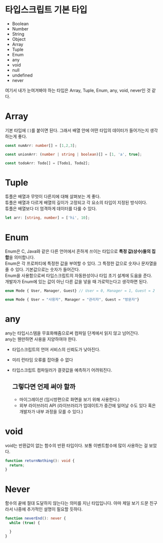 # 타입스크립트 기본 타입

- Boolean
- Number
- String
- Object
- Array
- Tuple
- Enum
- any
- void
- null
- undefined
- never

여기서 내가 눈여겨봐야 하는 타입은 Array, Tuple, Enum, any, void, never인 것 같다.

# Array
기본 타입에 `[]`를 붙이면 된다. 그래서 배열 안에 어떤 타입의 데이터가 들어가는지 생각하는게 좋다. <br/>

```ts
const numArr: number[] = [1,2,3];

const unionArr: (number | string | boolean)[] = [1, 'a', true];

const todoArr: Todo[] = [Todo1, Todo2];
```

# Tuple
튜플은 배열과 무엇이 다른지에 대해 살펴보는 게 좋다. <br/>
튜플은 배열과 다르게 배열의 길이가 고정되고 각 요소의 타입이 지정된 방식이다. <br/>
튜플은 배열보다 더 엄격하게 데이터를 다룰 수 있다.

```ts
let arr: [string, number] = ['hi', 10];
```

# Enum
Enum은 C, Java와 같은 다른 언어에서 흔하게 쓰이는 타입으로 **특정 값(상수)들의 집합**을 의미합니다. <br/>
Enum은 각 프로퍼티에 특정한 값을 부여할 수 있다. 그 특정한 값으로 숫자나 문자열을 줄 수 있다. 기본값으로는 숫자가 들어간다.<br/>
Enum을 사용함으로써 타입스크립트의 자동완성이나 타입 초기 설계에 도움을 준다. <br/>
개발자가 Enum에 있는 값이 아닌 다른 값을 넣을 때 가로막는다고 생각하면 된다.


```ts
enum Mode { User, Manager, Guest} // User = 0, Manager = 1, Guest = 2

enum Mode { User = "사용자", Manager = "관리자", Guest = "방문자"}
```

# any
any는 타입시스템을 무효화해줌으로써 컴파일 단계에서 읽지 않고 넘어간다. <br/>
any는 웬만하면 사용을 지양하여야 한다. <br/>
- 타입스크립트의 언어 서비스의 신뢰도가 낮아진다.
- 미리 런타임 오류를 잡아줄 수 없다
- 타입스크립트 컴파일러가 결괏값을 예측하기 어려워진다.

  ## 그렇다면 언제 써야 할까
  - 마이그레이션 (임시방편으로 화면을 보기 위해 사용한다.)
  - 외부 라이브러리 API (라이브러리가 업데이트가 중간에 일어날 수도 있다 혹은 개발자가 내부 과정을 모를 수 있다.)
 
# void
void는 반환값이 없는 함수의 반환 타입이다. 보통 이벤트함수에 많이 사용하는 걸 보았다.
```ts
function returnNothing(): void {
  return;
}
```

# Never
함수의 끝에 절대 도달하지 않는다는 의미를 지닌 타입입니다. 아마 제일 보기 드문 친구라서 나중에 추가적인 설명이 필요할 듯하다.
```ts
function neverEnd(): never {
  while (true) {

  }
}
```
